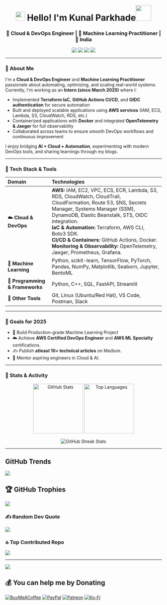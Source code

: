 <h1 align="center"><img src="https://emojis.slackmojis.com/emojis/images/1531849430/4246/blob-sunglasses.gif?1531849430" width="30"/> Hello! I'm Kunal Parkhade<img src="https://media.giphy.com/media/12oufCB0MyZ1Go/giphy.gif" width="50"></h1>
<h3 align="center">🚀 Cloud & DevOps Engineer | 🧠 Machine Learning Practitioner | 📍 India</h3>


<p align="center">
  <a href="mailto:kunalparkhade@gmail.com"><img src="https://img.shields.io/badge/Email-kunalparkhade%40gmail.com-red?style=for-the-badge&logo=gmail"></a>
  <a href="https://www.linkedin.com/in/kunal-parkhade-6157b8240/"><img src="https://img.shields.io/badge/LinkedIn-Kunal%20Parkhade-blue?style=for-the-badge&logo=linkedin"></a>
  <a href="https://medium.com/@kunalparkhade"><img src="https://img.shields.io/badge/Medium-Blog-black?style=for-the-badge&logo=medium"></a>
  <a href="https://kunalparkhade.github.io/Kunal-Parkhade-Resume/"><img src="https://img.shields.io/badge/Resume-View-green?style=for-the-badge&logo=adobeacrobatreader"></a>
</p>

---

### 🌟 About Me
I'm a **Cloud & DevOps Engineer** and **Machine Learning Practitioner** passionate about automating, optimizing, and scaling real-world systems.  
Currently, I'm working as an **Intern (since March 2025)** where I:
- Implemented **Terraform IaC**, **GitHub Actions CI/CD**, and **OIDC authentication** for secure automation  
- Built and deployed scalable applications using **AWS services** (IAM, ECS, Lambda, S3, CloudWatch, RDS, etc.)  
- Containerized applications with **Docker** and integrated **OpenTelemetry & Jaeger** for full observability  
- Collaborated across teams to ensure smooth DevOps workflows and continuous improvement  

I enjoy bridging **AI + Cloud + Automation**, experimenting with modern DevOps tools, and sharing learnings through my blogs.

---

### 🧠 Tech Stack & Tools

| Domain | Technologies |
|:--|:--|
| ☁️ **Cloud & DevOps** | **AWS:** IAM, EC2, VPC, ECS, ECR, Lambda, S3, RDS, CloudWatch, CloudTrail, CloudFormation, Route 53, SNS, Secrets Manager, Systems Manager (SSM), DynamoDB, Elastic Beanstalk, STS, OIDC integration. <br> **IaC & Automation:** Terraform, AWS CLI, Boto3 SDK. <br> **CI/CD & Containers:** GitHub Actions, Docker. <br> **Monitoring & Observability:** OpenTelemetry, Jaeger, Prometheus, Grafana. |
| 🤖 **Machine Learning** | Python, scikit-learn, TensorFlow, PyTorch, Pandas, NumPy, Matplotlib, Seaborn, Jupyter, BentoML |
| 🧩 **Programming & Frameworks** | Python, C++, SQL, FastAPI, Streamlit |
| 🧰 **Other Tools** | Git, Linux (Ubuntu/Red Hat), VS Code, Postman, Slack |

---
### 🎯 Goals for 2025
- 🧩 Build Production-grade Machine Learning Project 
- ☁️ Achieve **AWS Certified DevOps Engineer** and **AWS ML Specialty** certifications.   
- ✍️ Publish **atleast 10+ technical articles** on Medium.  
- 💬 Mentor aspiring engineers in Cloud & AI.

---

### 🧩 Stats & Activity

<p align="center">
  <img src="https://github-readme-stats.vercel.app/api?username=KunalParkhade&show_icons=true&theme=radical" alt="GitHub Stats" height="160"/>
  <img src="https://github-readme-stats.vercel.app/api/top-langs/?username=KunalParkhade&layout=compact&theme=radical" alt="Top Languages" height="160"/>
</p>

<p align="center">
  <img src="https://streak-stats.demolab.com?user=KunalParkhade&theme=radical&hide_border=true" alt="GitHub Streak Stats" />
</p>

---

## GitHub Trends
![](https://api.githubtrends.io/user/svg/KunalParkhade/repos?time_range=one_year&group=other&theme=dark)

## 🏆 GitHub Trophies
![](https://github-profile-trophy.vercel.app/?username=KunalParkhade&theme=vision-friendly-dark&no-frame=true&no-bg=false&margin-w=4)

### ✍️ Random Dev Quote
![](https://quotes-github-readme.vercel.app/api?type=vetical&theme=tokyonight)

### 🔝 Top Contributed Repo
![](https://github-contributor-stats.vercel.app/api?username=KunalParkhade&limit=5&theme=vision-friendly-dark&combine_all_yearly_contributions=true)

---
[![](https://visitcount.itsvg.in/api?id=KunalParkhade&icon=3&color=2)](https://visitcount.itsvg.in)

  ## 💰 You can help me by Donating
  [![BuyMeACoffee](https://img.shields.io/badge/Buy%20Me%20a%20Coffee-ffdd00?style=for-the-badge&logo=buy-me-a-coffee&logoColor=black)](https://buymeacoffee.com/kunalparkhade) [![PayPal](https://img.shields.io/badge/PayPal-00457C?style=for-the-badge&logo=paypal&logoColor=white)](https://paypal.me/kunalparkhade) [![Patreon](https://img.shields.io/badge/Patreon-F96854?style=for-the-badge&logo=patreon&logoColor=white)](https://patreon.com/CodeHub799) [![Ko-Fi](https://img.shields.io/badge/Ko--fi-F16061?style=for-the-badge&logo=ko-fi&logoColor=white)](https://ko-fi.com/kunalparkhade) 

